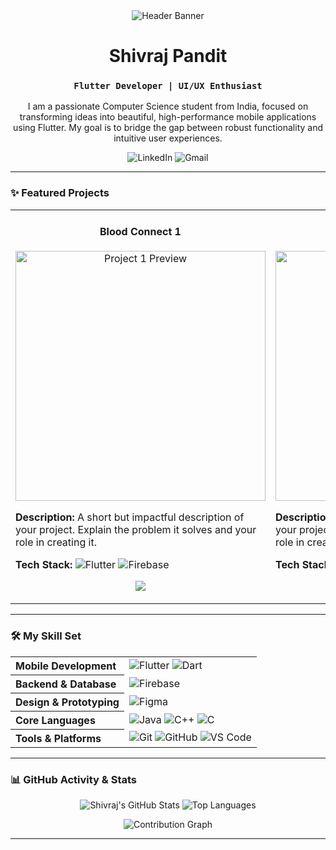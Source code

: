 <div align="center">

<img src="https://i.imgur.com/q2t5p5J.png" alt="Header Banner"/>

# **Shivraj Pandit**
### `Flutter Developer | UI/UX Enthusiast`

</div>

<p align="center">
  I am a passionate Computer Science student from India, focused on transforming ideas into beautiful, high-performance mobile applications using Flutter. My goal is to bridge the gap between robust functionality and intuitive user experiences.
</p>

<div align="center">
  <a href="https://www.linkedin.com/in/shivraj-pandit-9ab2a12a2" target="_blank" style="text-decoration:none;">
    <img src="https://img.shields.io/badge/LinkedIn-0077B5?style=for-the-badge&logo=linkedin&logoColor=white" alt="LinkedIn"/>
  </a>
  <a href="mailto:panditshivraj934@gmail.com" target="_blank" style="text-decoration:none;">
    <img src="https://img.shields.io/badge/Gmail-D14836?style=for-the-badge&logo=gmail&logoColor=white" alt="Gmail"/>
  </a>
  </div>

---

### ✨ Featured Projects

<table>
  <tr>
    <td width="50%">
      <h4 align="center">Blood Connect 1</h4>
      <p align="center">
        <a href="[LINK_TO_YOUR_PROJECT_REPO]">
          <img src="https://via.placeholder.com/400x250.png?text=Your+Project+Screenshot" alt="Project 1 Preview" width="400" />
        </a>
      </p>
      <p>
        <strong>Description:</strong> A short but impactful description of your project. Explain the problem it solves and your role in creating it.
      </p>
      <p>
        <strong>Tech Stack:</strong>
        <img src="https://img.shields.io/badge/Flutter-02569B?style=for-the-badge&logo=flutter&logoColor=white" alt="Flutter"/>
        <img src="https://img.shields.io/badge/Firebase-FFCA28?style=for-the-badge&logo=firebase&logoColor=black" alt="Firebase"/>
      </p>
      <p align="center">
        <a href="[LINK_TO_YOUR_PROJECT_REPO]"><img src="https://img.shields.io/badge/Source_Code-000000?style=for-the-badge&logo=github&logoColor=white"/></a>
        </p>
    </td>
    <td width="50%">
      <h4 align="center">Learn Together 2</h4>
      <p align="center">
        <a href="[LINK_TO_YOUR_PROJECT_REPO]">
          <img src="https://via.placeholder.com/400x250.png?text=Your+Project+Screenshot" alt="Project 2 Preview" width="400" />
        </a>
      </p>
      <p>
        <strong>Description:</strong> A short but impactful description of your project. Explain the problem it solves and your role in creating it.
      </p>
      <p>
        <strong>Tech Stack:</strong>
        <img src="https://img.shields.io/badge/Flutter-02569B?style=for-the-badge&logo=flutter&logoColor=white" alt="Flutter"/>
        <img src="https://img.shields.io/badge/Figma-F24E1E?style=for-the-badge&logo=figma&logoColor=white" alt="Figma"/>
      </p>
      <p align="center">
        <a href="[LINK_TO_YOUR_PROJECT_REPO]"><img src="https://img.shields.io/badge/Source_Code-000000?style=for-the-badge&logo=github&logoColor=white"/></a>
        </p>
    </td>
  </tr>
</table>

---

### 🛠️ My Skill Set

<table width="100%">
  <tr>
    <th align="left">Mobile Development</th>
    <td>
      <img src="https://img.shields.io/badge/Flutter-02569B?style=for-the-badge&logo=flutter&logoColor=white" alt="Flutter"/>
      <img src="https://img.shields.io/badge/Dart-0175C2?style=for-the-badge&logo=dart&logoColor=white" alt="Dart"/>
    </td>
  </tr>
  <tr>
    <th align="left">Backend & Database</th>
    <td>
      <img src="https://img.shields.io/badge/Firebase-FFCA28?style=for-the-badge&logo=firebase&logoColor=black" alt="Firebase"/>
    </td>
  </tr>
  <tr>
    <th align="left">Design & Prototyping</th>
    <td>
      <img src="https://img.shields.io/badge/Figma-F24E1E?style=for-the-badge&logo=figma&logoColor=white" alt="Figma"/>
    </td>
  </tr>
  <tr>
    <th align="left">Core Languages</th>
    <td>
      <img src="https://img.shields.io/badge/Java-ED8B00?style=for-the-badge&logo=openjdk&logoColor=white" alt="Java"/>
      <img src="https://img.shields.io/badge/C%2B%2B-00599C?style=for-the-badge&logo=c%2B%2B&logoColor=white" alt="C++"/>
      <img src="https://img.shields.io/badge/C-A8B9CC?style=for-the-badge&logo=c&logoColor=white" alt="C"/>
    </td>
  </tr>
  <tr>
    <th align="left">Tools & Platforms</th>
    <td>
      <img src="https://img.shields.io/badge/Git-F05032?style=for-the-badge&logo=git&logoColor=white" alt="Git"/>
      <img src="https://img.shields.io/badge/GitHub-181717?style=for-the-badge&logo=github&logoColor=white" alt="GitHub"/>
      <img src="https://img.shields.io/badge/VS_Code-007ACC?style=for-the-badge&logo=visual-studio-code&logoColor=white" alt="VS Code"/>
    </td>
  </tr>
</table>

---

### 📊 GitHub Activity & Stats

<p align="center">
  <img src="https://github-readme-stats.vercel.app/api?username=shivrajpandit&show_icons=true&theme=merko&hide_border=true&count_private=true" alt="Shivraj's GitHub Stats" />
  <img src="https://github-readme-stats.vercel.app/api/top-langs/?username=shivrajpandit&layout=compact&theme=merko&hide_border=true" alt="Top Languages" />
</p>
<p align="center">
  <img src="https://github-readme-activity-graph.vercel.app/graph?username=shivrajpandit&theme=react-dark&hide_border=true&area=true" alt="Contribution Graph" />
</p>

---
